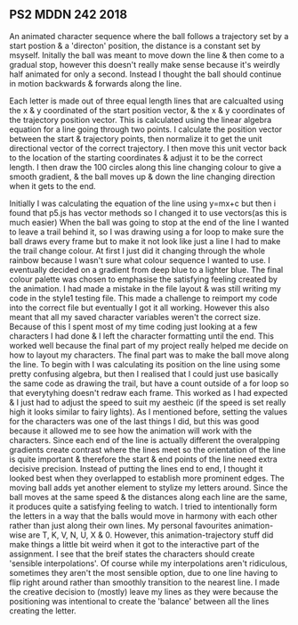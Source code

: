 ## PS2 MDDN 242 2018

An animated character sequence where the ball follows a trajectory set by a start postion & a 'directon' position, the distance is a constant set by msyself. Initally the ball was meant to move down the line & then come to a gradual stop, however this doesn't really make sense because it's weirdly half animated for only a second. Instead I thought the ball should continue in motion backwards & forwards along the line. 

Each letter is made out of three equal length lines that are calcualted using the x & y coordinated of the start position vector, & the x & y coordinates of the trajectory position vector. This is calculated using the linear algebra equation for a line going through two points. I calculate the position vector between the start & trajectory points, then normalize it to get the unit directional vector of the correct trajectory. I then move this unit vector back to the location of the starting coordinates & adjust it to be the correct length. I then draw the 100 circles along this line changing colour to give a smooth gradient, & the ball moves up & down the line changing direction when it gets to the end. 


Initially I was calculating the equation of the line using y=mx+c but then i found that p5.js has vector methods so I changed it to use vectors(as this is much easier) When the ball was going to stop at the end of the line I wanted to leave a trail behind it, so I was drawing using a for loop to make sure the ball draws every frame but to make it not look like just a line I had to make the trail change colour. At first I just did it changing through the whole rainbow because I wasn't sure what colour sequence I wanted to use. I eventually decided on a gradient from deep blue to a lighter blue. The final colour palette was chosen to emphasise the satisfying feeling created by the animation. I had made a mistake in the file layout & was still writing my code in the style1 testing file. This made a challenge to reimport my code into the correct file but eventually I got it all working. However this also meant that all my saved character variables weren't the correct size. Because of this I spent most of my time coding just looking at a few characters I had done & I left the character formatting until the end. This worked well because the final part of my project really helped me decide on how to layout my characters. The final part was to make the ball move along the line. To begin with I was calculating its position on the line using some pretty confusing algebra, but then I realised that I could just use basically the same code as drawing the trail, but have a count outside of a for loop so that everytyhing doesn't redraw each frame. This worked as I had expected & I just had to adjust the speed to suit my aestheic (if the speed is set really high it looks similar to fairy lights). As I mentioned before, setting the values for the characters was one of the last things I did, but this was good because it allowed me to see how the animation will work with the characters. Since each end of the line is actually different the overalpping gradients create contrast where the lines meet so the orientation of the line is quite important & therefore the start & end points of the line need extra decisive precision. Instead of putting the lines end to end, I thought it looked best when they overlapped to establish more prominent edges. The moving ball adds yet another element to stylize my letters around. Since the ball moves at the same speed & the distances along each line are the same, it produces quite a satisfying feeling to watch. I tried to intentionally form the letters in a way that the balls would move in harmony with each other rather than just along their own lines. My personal favourites animation-wise are T, K, V, N, U, X &  0.
However, this animation-trajectory stuff did make things a little bit weird when it got to the interactive part of the assignment. I see that the breif states the characters should create 'sensible interpolations'. Of course while my interpolations aren't ridiculous, sometimes they aren't the most sensible option, due to one line having to flip right around rather than smoothly transition to the nearest line. I made the creative decision to (mostly) leave my lines as they were because the positioning was intentional to create the 'balance' between all the lines creating the letter.  

